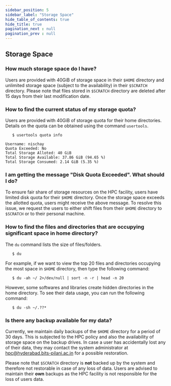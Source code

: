 ```yaml
---
sidebar_position: 5
sidebar_label: "Storage Space"
hide_table_of_contents: true
hide_title: true
pagination_next : null
pagination_prev : null
---
```


## Storage Space

### How much storage space do I have? 

Users are provided with 40GiB of storage space in their `$HOME` directory and unlimited storage space (subject to the availability) in their `$SCRATCH` directory. Please note that files stored in `$SCRATCH` directory are deleted after $15$ days from their last modification date.

### How to find the current status of my storage quota?

Users are provided with 40GiB of storage quota for their home directories. Details on the quota can be obtained using the command `usertools`.

``` {.bash}
   $ usertools quota info
```

``` {.bash}
Username: nischay
Quota Exceeded: No
Total Storage Alloted: 40 GiB
Total Storage Available: 37.86 GiB (94.65 %)
Total Storage Consumed: 2.14 GiB (5.35 %)
```

### I am getting the message "Disk Quota Exceeded". What should I do? 

To ensure fair share of storage resources on the HPC facility, users have limited disk quota for their `$HOME` directory. Once the storage space exceeds the allotted quota, users might receive the above message. To resolve this issue, we request the users to either shift files from their `$HOME` directory to `$SCRATCH` or to their personal machine.

### How to find the files and directories that are occupying significant space in home directory? 

The `du` command lists the size of files/folders.

``` {.bash}
   $ du
```

For example, if we want to view the top $20$ files and directories occupying the most space in `$HOME` directory, then type the following command:

``` {.bash}
   $ du -ah ~/ 2>/dev/null | sort -n -r | head -n 20
```

However, some softwares and libraries create hidden directories in the home directory. To see their data usage, you can run the following command:

``` {.bash}
   $ du -sh ~/.??*
```

### Is there any backup available for my data?

Currently, we maintain daily backups of the `$HOME` directory for a period of $30$ days. This is subjected to the HPC policy and also the availability of storage space on the backup drives. In case a user has accidentally lost any of their data, they may contact the system administrator at <hpc@hyderabad.bits-pilani.ac.in> for a possible restoration.

Please note that `$SCRATCH` directory is **not** backed up by the system and therefore not restorable in case of any loss of data. Users are advised to maintain their **own** backups as the HPC facility is not responsible for the loss of users data.

